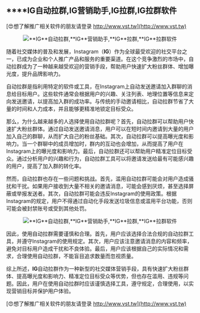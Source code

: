 ## ****IG**自动拉群,**IG**营销助手,**IG**拉群,**IG**拉群软件**

[😍想了解推广相关软件的朋友请登录 http://www.vst.tw](http://www.vst.tw)

 <center><img src="https://vst.tw/MP4/tuiguang/png/0.png" alt="**IG**自动拉群,**IG**营销助手,**IG**拉群,**IG**拉群软件"></center>

随着社交媒体的普及和发展，Instagram（**IG**）作为全球最受欢迎的社交平台之一，已成为企业和个人推广产品和服务的重要渠道。在这个竞争激烈的市场中，自动拉群成为了一种越来越受欢迎的营销手段，帮助用户快速扩大粉丝群体、增加曝光度，提升品牌影响力。

自动拉群是指利用特定的软件或工具，在Instagram上自动发送邀请加入群聊的消息给目标用户。这些软件通常会根据用户的兴趣、关注列表、地理位置等信息来定向发送邀请，以提高加入群的成功率。与传统的手动邀请相比，自动拉群节省了大量的时间和人力成本，并且能够更精准地锁定目标受众。

那么，为什么越来越多的人选择使用自动拉群呢？首先，自动拉群可以帮助用户快速扩大粉丝群体。通过自动发送邀请消息，用户可以在短时间内邀请到大量的用户加入自己的群聊，从而扩大自己的粉丝基础。其次，自动拉群可以提高曝光度和影响力。当一个群聊中的成员增加时，群内的互动也会增加，从而提高了用户在Instagram上的曝光度和影响力。最后，自动拉群还可以帮助用户精准定位目标受众。通过分析用户的兴趣和行为，自动拉群工具可以将邀请发送给最有可能感兴趣的用户，提高了加入群的转化率。

然而，自动拉群也存在一些问题和挑战。首先，滥用自动拉群可能会对用户造成骚扰和干扰。如果用户接收到大量不相关的邀请消息，可能会感到厌烦，甚至选择屏蔽或举报发送者。其次，自动拉群可能会违反Instagram的使用政策。根据Instagram的规定，用户不得通过自动化手段发送垃圾信息或滥用平台功能，否则可能会被封禁账号或受到其他处罚。

 <center><img src="https://vst.tw/MP4/tuiguang/png/3.png" alt="**IG**自动拉群,**IG**营销助手,**IG**拉群,**IG**拉群软件"></center>

因此，使用自动拉群需要谨慎和合理。首先，用户应该选择合法合规的自动拉群工具，并遵守Instagram的使用规定。其次，用户应该注意邀请消息的内容和频率，避免对目标用户造成干扰和不良体验。最后，用户应该根据自己的实际情况和需求，合理使用自动拉群，不能盲目追求数量而忽视质量。

综上所述，**IG**自动拉群作为一种新型的社交媒体营销手段，具有快速扩大粉丝群体、提高曝光度和影响力、精准定位目标受众等优势，但也存在滥用、违规等问题。因此，用户在使用自动拉群时应该谨慎选择工具，遵守规定，合理使用，以实现营销目标并保护用户体验。

[😍想了解推广相关软件的朋友请登录 http://www.vst.tw](http://www.vst.tw)



